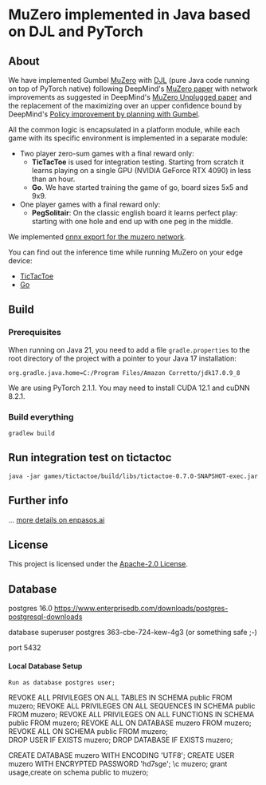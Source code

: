 # MuZero implemented in Java based on DJL and PyTorch

## About

We have implemented
Gumbel [MuZero](https://deepmind.com/blog/article/muzero-mastering-go-chess-shogi-and-atari-without-rules)
with [DJL](https://djl.ai/) (pure Java code running on top of PyTorch native) following
DeepMind's [MuZero paper](https://www.nature.com/articles/s41586-020-03051-4) with network improvements as suggested in
DeepMind's [MuZero Unplugged paper](https://arxiv.org/abs/2104.06294) and the replacement of the maximizing over an
upper confidence bound by
DeepMind's [Policy improvement by planning with Gumbel](https://openreview.net/forum?id=bERaNdoegnO).

All the common logic is encapsulated in a platform module, while each game with its specific environment is implemented
in a separate module:

* Two player zero-sum games with a final reward only:
    * **TicTacToe** is used for integration testing. Starting from scratch it learns playing on a single GPU (NVIDIA GeForce RTX 4090) in less than an hour.
    * **Go**. We have started training the game of go, board sizes 5x5 and 9x9.
* One player games with a final reward only:
    * **PegSolitair**: On the classic english board it learns perfect play: starting with one hole and end up with one
      peg in the middle.

We implemented [onnx export for the muzero network](https://enpasos.ai/muzero/How#onnx).

You can find out the inference time while running MuZero on your edge device:

* [TicTacToe](https://enpasos.ai/muzero/TicTacToe)
* [Go](https://enpasos.ai/muzero/Go)


## Build



### Prerequisites
When running on Java 21, you need to add a file `gradle.properties` to the root directory of the project with a pointer to your Java 17 installation:
```
org.gradle.java.home=C:/Program Files/Amazon Corretto/jdk17.0.9_8
```

We are using PyTorch 2.1.1.
You may need to install CUDA 12.1 and cuDNN 8.2.1.

### Build everything

```
gradlew build
```

## Run integration test on tictactoc

``` 
java -jar games/tictactoe/build/libs/tictactoe-0.7.0-SNAPSHOT-exec.jar  
```

## Further info

... [more details on enpasos.ai](https://enpasos.ai/)

## License

This project is licensed under the [Apache-2.0 License](platform/LICENSE).


## Database

postgres 16.0
https://www.enterprisedb.com/downloads/postgres-postgresql-downloads

database superuser
postgres
363-cbe-724-kew-4g3            (or something safe ;-)

port 5432

#### Local Database Setup

```
Run as database postgres user;
```
REVOKE ALL PRIVILEGES ON ALL TABLES IN SCHEMA public FROM muzero;
REVOKE ALL PRIVILEGES ON ALL SEQUENCES IN SCHEMA public FROM muzero;
REVOKE ALL PRIVILEGES ON ALL FUNCTIONS IN SCHEMA public FROM muzero;
REVOKE ALL ON DATABASE muzero FROM muzero;  
REVOKE ALL ON SCHEMA public FROM muzero;  
DROP USER IF EXISTS muzero;
DROP DATABASE IF EXISTS muzero;
 
CREATE DATABASE muzero  WITH ENCODING 'UTF8';
CREATE USER muzero WITH ENCRYPTED PASSWORD 'hd7sge';
\c muzero;
grant usage,create on schema public to muzero;
```
